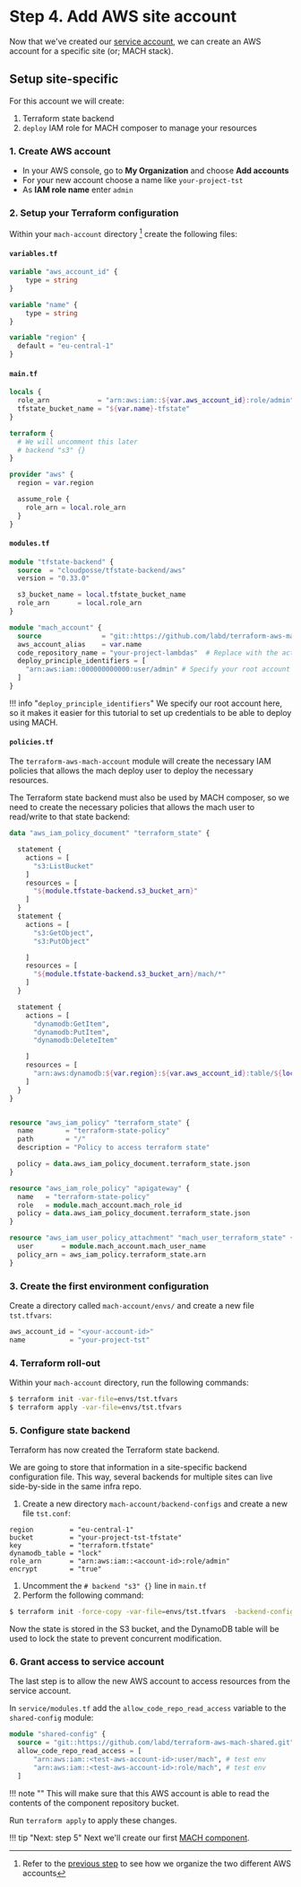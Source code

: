 # Step 4. Add AWS site account

Now that we've created our [service account](./step-3-setup-aws-services.md), we can create an AWS account for a specific site (or; MACH stack).

## Setup site-specific

For this account we will create:

1. Terraform state backend
2. `deploy` IAM role for MACH composer to manage your resources

### 1. Create AWS account

- In your AWS console, go to **My Organization** and choose **Add accounts**
- For your new account choose a name like `your-project-tst`
- As **IAM role name** enter `admin`

### 2. Setup your Terraform configuration

Within your `mach-account` directory [^1] create the following files:

#### `variables.tf`

```terraform
variable "aws_account_id" {
    type = string
}

variable "name" {
    type = string
}

variable "region" {
  default = "eu-central-1"
}
```

#### `main.tf`

```terraform
locals {
  role_arn            = "arn:aws:iam::${var.aws_account_id}:role/admin"
  tfstate_bucket_name = "${var.name}-tfstate"
}

terraform {
  # We will uncomment this later
  # backend "s3" {}
}

provider "aws" {
  region = var.region

  assume_role {
    role_arn = local.role_arn
  }
}
```

#### `modules.tf`

```terraform
module "tfstate-backend" {
  source  = "cloudposse/tfstate-backend/aws"
  version = "0.33.0"

  s3_bucket_name = local.tfstate_bucket_name
  role_arn       = local.role_arn
}

module "mach_account" {
  source               = "git::https://github.com/labd/terraform-aws-mach-account.git"
  aws_account_alias    = var.name
  code_repository_name = "your-project-lambdas"  # Replace with the actual name given to the S3 bucket
  deploy_principle_identifiers = [
    "arn:aws:iam::000000000000:user/admin" # Specify your root account here
  ]
}
```

!!! info "`deploy_principle_identifiers`"
    We specify our root account here, so it makes it easier for this tutorial to
    set up credentials to be able to deploy using MACH.

#### `policies.tf`

The `terraform-aws-mach-account` module will create the necessary IAM policies
that allows the mach deploy user to deploy the necessary resources.

The Terraform state backend must also be used by MACH composer, so we need to
create the necessary policies that allows the mach user to read/write to that
state backend:

```terraform
data "aws_iam_policy_document" "terraform_state" {

  statement {
    actions = [
      "s3:ListBucket"
    ]
    resources = [
      "${module.tfstate-backend.s3_bucket_arn}"
    ]
  }
  statement {
    actions = [
      "s3:GetObject",
      "s3:PutObject"

    ]
    resources = [
      "${module.tfstate-backend.s3_bucket_arn}/mach/*"
    ]
  }

  statement {
    actions = [
      "dynamodb:GetItem",
      "dynamodb:PutItem",
      "dynamodb:DeleteItem"

    ]
    resources = [
      "arn:aws:dynamodb:${var.region}:${var.aws_account_id}:table/${local.tfstate_bucket_name}-lock"
    ]
  }
}


resource "aws_iam_policy" "terraform_state" {
  name        = "terraform-state-policy"
  path        = "/"
  description = "Policy to access terraform state"

  policy = data.aws_iam_policy_document.terraform_state.json
}

resource "aws_iam_role_policy" "apigateway" {
  name   = "terraform-state-policy"
  role   = module.mach_account.mach_role_id
  policy = data.aws_iam_policy_document.terraform_state.json
}

resource "aws_iam_user_policy_attachment" "mach_user_terraform_state" {
  user       = module.mach_account.mach_user_name
  policy_arn = aws_iam_policy.terraform_state.arn
}
```
### 3. Create the first environment configuration

Create a directory called `mach-account/envs/` and create a new file `tst.tfvars`:

```terraform
aws_account_id = "<your-account-id>"
name           = "your-project-tst"
```

### 4. Terraform roll-out

Within your `mach-account` directory, run the following commands:
```bash
$ terraform init -var-file=envs/tst.tfvars
$ terraform apply -var-file=envs/tst.tfvars
```

### 5. Configure state backend

Terraform has now created the Terraform state backend.

We are going to store that information in a site-specific backend configuration
file. This way, several backends for multiple sites can live side-by-side in the
same infra repo.

1. Create a new directory `mach-account/backend-configs` and create a new file `tst.conf`:
```
region         = "eu-central-1"
bucket         = "your-project-tst-tfstate"
key            = "terraform.tfstate"
dynamodb_table = "lock"
role_arn       = "arn:aws:iam::<account-id>:role/admin"
encrypt        = "true"
```
1. Uncomment the `# backend "s3" {}` line in `main.tf`
2. Perform the following command:
```bash
$ terraform init -force-copy -var-file=envs/tst.tfvars  -backend-config=backend-configs/tst.conf
```
Now the state is stored in the S3 bucket, and the DynamoDB table will be used to lock the state to prevent concurrent modification.

### 6. Grant access to service account

The last step is to allow the new AWS account to access resources from the service account.

In `service/modules.tf` add the `allow_code_repo_read_access` variable to the `shared-config` module:

```terraform
module "shared-config" {
  source = "git::https://github.com/labd/terraform-aws-mach-shared.git"
  allow_code_repo_read_access = [
      "arn:aws:iam::<test-aws-account-id>:user/mach", # test env
      "arn:aws:iam::<test-aws-account-id>:role/mach", # test env
  ]
```

!!! note ""
    This will make sure that this AWS account is able to read the contents of
    the component repository bucket.

Run `terraform apply` to apply these changes.

!!! tip "Next: step 5"
    Next we'll create our first [MACH component](./step-5-create-component.md).


[^1]: Refer to the [previous step](./step-3-setup-aws-services.md#2-setup-your-terraform-configuration)
      to see how we organize the two different AWS accounts

